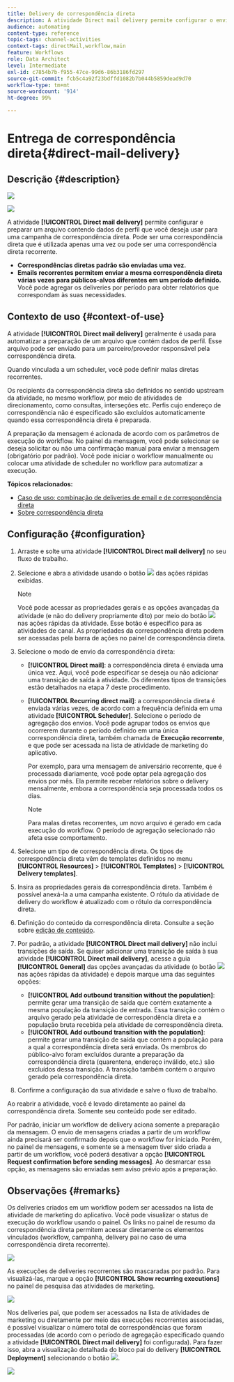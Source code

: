 ```yaml
---
title: Delivery de correspondência direta
description: A atividade Direct mail delivery permite configurar o envio de uma única correspondência direta de envio ou de uma correspondência direta recorrente em um workflow.
audience: automating
content-type: reference
topic-tags: channel-activities
context-tags: directMail,workflow,main
feature: Workflows
role: Data Architect
level: Intermediate
exl-id: c7854b7b-f955-47ce-99d6-86b3186fd297
source-git-commit: fcb5c4a92f23bdffd1082b7b044b5859dead9d70
workflow-type: tm+mt
source-wordcount: '914'
ht-degree: 99%

---
```


# Entrega de correspondência direta{#direct-mail-delivery}

## Descrição {#description}

![](assets/paper.png)

![](assets/recurrentpaper.png)

A atividade **[!UICONTROL Direct mail delivery]** permite configurar e preparar um arquivo contendo dados de perfil que você deseja usar para uma campanha de correspondência direta. Pode ser uma correspondência direta que é utilizada apenas uma vez ou pode ser uma correspondência direta recorrente.

* **Correspondências diretas padrão são enviadas uma vez.**
* **Emails recorrentes permitem enviar a mesma correspondência direta várias vezes para públicos-alvos diferentes em um período definido.** Você pode agregar os deliveries por período para obter relatórios que correspondam às suas necessidades.

## Contexto de uso {#context-of-use}

A atividade **[!UICONTROL Direct mail delivery]** geralmente é usada para automatizar a preparação de um arquivo que contém dados de perfil. Esse arquivo pode ser enviado para um parceiro/provedor responsável pela correspondência direta.

Quando vinculada a um scheduler, você pode definir malas diretas recorrentes.

Os recipients da correspondência direta são definidos no sentido upstream da atividade, no mesmo workflow, por meio de atividades de direcionamento, como consultas, interseções etc. Perfis cujo endereço de correspondência não é especificado são excluídos automaticamente quando essa correspondência direta é preparada.

A preparação da mensagem é acionada de acordo com os parâmetros de execução do workflow. No painel da mensagem, você pode selecionar se deseja solicitar ou não uma confirmação manual para enviar a mensagem (obrigatório por padrão). Você pode iniciar o workflow manualmente ou colocar uma atividade de scheduler no workflow para automatizar a execução.

**Tópicos relacionados:**

* [Caso de uso: combinação de deliveries de email e de correspondência direta](../../automating/using/coupling-email-direct-mail.md)
* [Sobre correspondência direta](../../channels/using/about-direct-mail.md)

## Configuração {#configuration}

1. Arraste e solte uma atividade **[!UICONTROL Direct mail delivery]** no seu fluxo de trabalho.
1. Selecione e abra a atividade usando o botão ![](assets/edit_darkgrey-24px.png) das ações rápidas exibidas.

   >[!NOTE]
   >
   >Você pode acessar as propriedades gerais e as opções avançadas da atividade (e não do delivery propriamente dito) por meio do botão ![](assets/dlv_activity_params-24px.png) nas ações rápidas da atividade. Esse botão é específico para as atividades de canal. As propriedades da correspondência direta podem ser acessadas pela barra de ações no painel de correspondência direta.

1. Selecione o modo de envio da correspondência direta:

   * **[!UICONTROL Direct mail]**: a correspondência direta é enviada uma única vez. Aqui, você pode especificar se deseja ou não adicionar uma transição de saída à atividade. Os diferentes tipos de transições estão detalhados na etapa 7 deste procedimento.
   * **[!UICONTROL Recurring direct mail]**: a correspondência direta é enviada várias vezes, de acordo com a frequência definida em uma atividade **[!UICONTROL Scheduler]**. Selecione o período de agregação dos envios. Você pode agrupar todos os envios que ocorrerem durante o período definido em uma única correspondência direta, também chamada de **Execução recorrente**, e que pode ser acessada na lista de atividade de marketing do aplicativo.

      Por exemplo, para uma mensagem de aniversário recorrente, que é processada diariamente, você pode optar pela agregação dos envios por mês. Ela permite receber relatórios sobre o delivery mensalmente, embora a correspondência seja processada todos os dias.

      >[!NOTE]
      >
      >Para malas diretas recorrentes, um novo arquivo é gerado em cada execução do workflow. O período de agregação selecionado não afeta esse comportamento.

1. Selecione um tipo de correspondência direta. Os tipos de correspondência direta vêm de templates definidos no menu **[!UICONTROL Resources]** > **[!UICONTROL Templates]** > **[!UICONTROL Delivery templates]**.
1. Insira as propriedades gerais da correspondência direta. Também é possível anexá-la a uma campanha existente. O rótulo da atividade de delivery do workflow é atualizado com o rótulo da correspondência direta.
1. Definição do conteúdo da correspondência direta. Consulte a seção sobre [edição de conteúdo](../../designing/using/personalization.md).
1. Por padrão, a atividade **[!UICONTROL Direct mail delivery]** não inclui transições de saída. Se quiser adicionar uma transição de saída à sua atividade **[!UICONTROL Direct mail delivery]**, acesse a guia **[!UICONTROL General]** das opções avançadas da atividade (o botão ![](assets/dlv_activity_params-24px.png) nas ações rápidas da atividade) e depois marque uma das seguintes opções:

   * **[!UICONTROL Add outbound transition without the population]**: permite gerar uma transição de saída que contém exatamente a mesma população da transição de entrada. Essa transição contém o arquivo gerado pela atividade de correspondência direta e a população bruta recebida pela atividade de correspondência direta.
   * **[!UICONTROL Add outbound transition with the population]**: permite gerar uma transição de saída que contém a população para a qual a correspondência direta será enviada. Os membros do público-alvo foram excluídos durante a preparação da correspondência direta (quarentena, endereço inválido, etc.) são excluídos dessa transição. A transição também contém o arquivo gerado pela correspondência direta.

1. Confirme a configuração da sua atividade e salve o fluxo de trabalho.

Ao reabrir a atividade, você é levado diretamente ao painel da correspondência direta. Somente seu conteúdo pode ser editado.

Por padrão, iniciar um workflow de delivery aciona somente a preparação da mensagem. O envio de mensagens criadas a partir de um workflow ainda precisará ser confirmado depois que o workflow for iniciado. Porém, no painel de mensagens, e somente se a mensagem tiver sido criada a partir de um workflow, você poderá desativar a opção **[!UICONTROL Request confirmation before sending messages]**. Ao desmarcar essa opção, as mensagens são enviadas sem aviso prévio após a preparação.

## Observações {#remarks}

Os deliveries criados em um workflow podem ser acessados na lista de atividade de marketing do aplicativo. Você pode visualizar o status de execução do workflow usando o painel. Os links no painel de resumo da correspondência direta permitem acessar diretamente os elementos vinculados (workflow, campanha, delivery pai no caso de uma correspondência direta recorrente).

![](assets/wkf_display_parent_elements_direct_mail.png)

As execuções de deliveries recorrentes são mascaradas por padrão. Para visualizá-las, marque a opção **[!UICONTROL Show recurring executions]** no painel de pesquisa das atividades de marketing.

![](assets/wkf_display_recurrent_executions_direct_mail.png)

Nos deliveries pai, que podem ser acessados na lista de atividades de marketing ou diretamente por meio das execuções recorrentes associadas, é possível visualizar o número total de correspondências que foram processadas (de acordo com o período de agregação especificado quando a atividade **[!UICONTROL Direct mail delivery]** foi configurada). Para fazer isso, abra a visualização detalhada do bloco pai do delivery **[!UICONTROL Deployment]** selecionando o botão ![](assets/wkf_dlv_detail_button.png).

![](assets/wkf_display_recurrent_executions_3_direct_mail.png)
